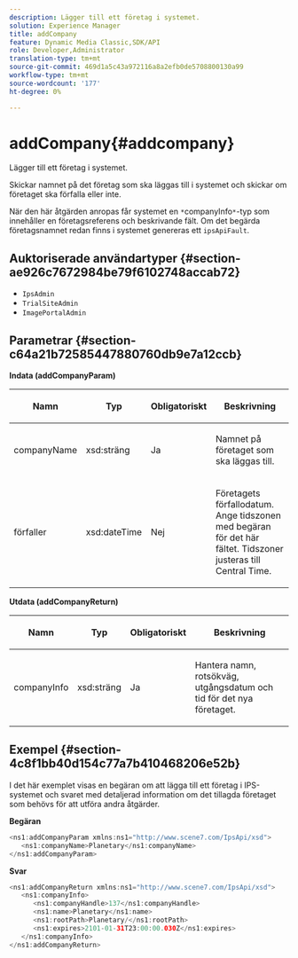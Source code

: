 ```yaml
---
description: Lägger till ett företag i systemet.
solution: Experience Manager
title: addCompany
feature: Dynamic Media Classic,SDK/API
role: Developer,Administrator
translation-type: tm+mt
source-git-commit: 469d1a5c43a972116a8a2efb0de5708800130a99
workflow-type: tm+mt
source-wordcount: '177'
ht-degree: 0%

---
```



# addCompany{#addcompany}

Lägger till ett företag i systemet.

Skickar namnet på det företag som ska läggas till i systemet och skickar om företaget ska förfalla eller inte.

När den här åtgärden anropas får systemet en `*`companyInfo`*`-typ som innehåller en företagsreferens och beskrivande fält. Om det begärda företagsnamnet redan finns i systemet genereras ett `ipsApiFault`.

## Auktoriserade användartyper {#section-ae926c7672984be79f6102748accab72}

* `IpsAdmin`
* `TrialSiteAdmin`
* `ImagePortalAdmin`

## Parametrar {#section-c64a21b72585447880760db9e7a12ccb}

**Indata (addCompanyParam)**

<table id="table_AA915BAD2E8E4A1B9719725994309CE8"> 
 <thead> 
  <tr> 
   <th colname="col1" class="entry"> <p>Namn </p> </th> 
   <th colname="col2" class="entry"> <p>Typ </p> </th> 
   <th colname="col3" class="entry"> <p>Obligatoriskt </p> </th> 
   <th colname="col4" class="entry"> <p>Beskrivning </p> </th> 
  </tr> 
 </thead>
 <tbody> 
  <tr> 
   <td colname="col1"> <p><span class="codeph"> <span class="varname"> companyName</span> </span> </p> </td> 
   <td colname="col2"> <p><span class="codeph"> xsd:sträng</span> </p> </td> 
   <td colname="col3"> <p>Ja </p> </td> 
   <td colname="col4"> <p>Namnet på företaget som ska läggas till. </p> </td> 
  </tr> 
  <tr> 
   <td colname="col1"> <p><span class="codeph"> <span class="varname"> förfaller</span> </span> </p> </td> 
   <td colname="col2"> <p><span class="codeph"> xsd:dateTime</span> </p> </td> 
   <td colname="col3"> <p>Nej </p> </td> 
   <td colname="col4"> <p>Företagets förfallodatum. Ange tidszonen med begäran för det här fältet. Tidszoner justeras till Central Time. </p> </td> 
  </tr> 
 </tbody> 
</table>

**Utdata (addCompanyReturn)**

<table id="table_89EBAC0E0FB34793BD843837BB02B518"> 
 <thead> 
  <tr> 
   <th colname="col1" class="entry"> <p>Namn </p> </th> 
   <th colname="col2" class="entry"> <p>Typ </p> </th> 
   <th colname="col3" class="entry"> <p>Obligatoriskt </p> </th> 
   <th colname="col4" class="entry"> <p>Beskrivning </p> </th> 
  </tr> 
 </thead>
 <tbody> 
  <tr> 
   <td colname="col1"> <p><span class="codeph"> <span class="varname"> companyInfo</span> </span> </p> </td> 
   <td colname="col2"> <p><span class="codeph"> xsd:sträng</span> </p> </td> 
   <td colname="col3"> <p>Ja </p> </td> 
   <td colname="col4"> <p>Hantera namn, rotsökväg, utgångsdatum och tid för det nya företaget. </p> </td> 
  </tr> 
 </tbody> 
</table>

## Exempel {#section-4c8f1bb40d154c77a7b410468206e52b}

I det här exemplet visas en begäran om att lägga till ett företag i IPS-systemet och svaret med detaljerad information om det tillagda företaget som behövs för att utföra andra åtgärder.

**Begäran**

```java
<ns1:addCompanyParam xmlns:ns1="http://www.scene7.com/IpsApi/xsd">
   <ns1:companyName>Planetary</ns1:companyName>
</ns1:addCompanyParam>
```

**Svar**

```java
<ns1:addCompanyReturn xmlns:ns1="http://www.scene7.com/IpsApi/xsd">
   <ns1:companyInfo>
      <ns1:companyHandle>137</ns1:companyHandle>
      <ns1:name>Planetary</ns1:name>
      <ns1:rootPath>Planetary/</ns1:rootPath>
      <ns1:expires>2101-01-31T23:00:00.030Z</ns1:expires>
   </ns1:companyInfo>
</ns1:addCompanyReturn>
```

